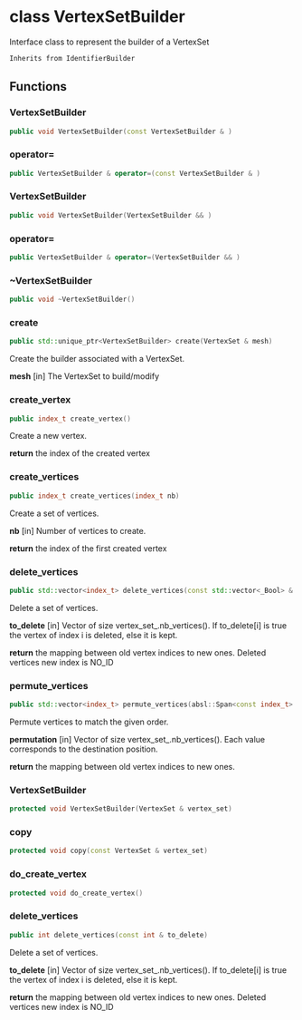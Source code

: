 # class VertexSetBuilder


 Interface class to represent the builder of a VertexSet



```cpp
Inherits from IdentifierBuilder
```



## Functions

### VertexSetBuilder

```cpp
public void VertexSetBuilder(const VertexSetBuilder & )
```


### operator=

```cpp
public VertexSetBuilder & operator=(const VertexSetBuilder & )
```


### VertexSetBuilder

```cpp
public void VertexSetBuilder(VertexSetBuilder && )
```


### operator=

```cpp
public VertexSetBuilder & operator=(VertexSetBuilder && )
```


### ~VertexSetBuilder

```cpp
public void ~VertexSetBuilder()
```


### create

```cpp
public std::unique_ptr<VertexSetBuilder> create(VertexSet & mesh)
```


 Create the builder associated with a VertexSet.

**mesh** [in] The VertexSet to build/modify

### create_vertex

```cpp
public index_t create_vertex()
```


 Create a new vertex.

**return** the index of the created vertex

### create_vertices

```cpp
public index_t create_vertices(index_t nb)
```


 Create a set of vertices.

**nb** [in] Number of vertices to create.

**return** the index of the first created vertex

### delete_vertices

```cpp
public std::vector<index_t> delete_vertices(const std::vector<_Bool> & to_delete)
```


 Delete a set of vertices.

**to_delete** [in] Vector of size vertex_set_.nb_vertices(). If to_delete[i] is true the vertex of index i is deleted, else it is kept.

**return** the mapping between old vertex indices to new ones. Deleted vertices new index is NO_ID

### permute_vertices

```cpp
public std::vector<index_t> permute_vertices(absl::Span<const index_t> permutation)
```


 Permute vertices to match the given order.

**permutation** [in] Vector of size vertex_set_.nb_vertices(). Each value corresponds to the destination position.

**return**  the mapping between old vertex indices to new ones.

### VertexSetBuilder

```cpp
protected void VertexSetBuilder(VertexSet & vertex_set)
```


### copy

```cpp
protected void copy(const VertexSet & vertex_set)
```


### do_create_vertex

```cpp
protected void do_create_vertex()
```

### delete_vertices

```cpp
public int delete_vertices(const int & to_delete)
```

 Delete a set of vertices.

**to_delete** [in] Vector of size vertex_set_.nb_vertices(). If to_delete[i] is true the vertex of index i is deleted, else it is kept.

**return** the mapping between old vertex indices to new ones. Deleted vertices new index is NO_ID



